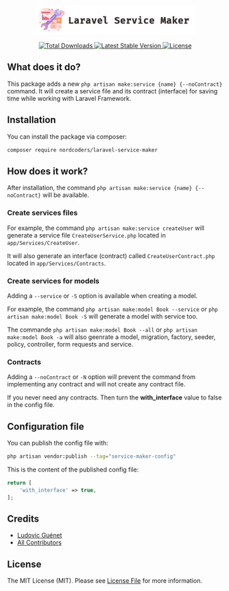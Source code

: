 <p align="center"><img src="./laravel-service-maker.png" alt="Laravel Service Maker"></p>

<p align="center">
    <a href="https://packagist.org/packages/nordcoders/laravel-service-maker">
        <img src="https://img.shields.io/packagist/dt/nordcoders/laravel-service-maker" alt="Total Downloads">
    </a>
    <a href="https://packagist.org/packages/nordcoders/laravel-service-maker">
        <img src="https://img.shields.io/packagist/v/nordcoders/laravel-service-maker" alt="Latest Stable Version">
    </a>
    <a href="https://packagist.org/packages/nordcoders/laravel-service-maker">
        <img src="https://img.shields.io/packagist/l/nordcoders/laravel-service-maker" alt="License">
    </a>
</p>

## What does it do?

This package adds a new `php artisan make:service {name} {--noContract}` command. It will create a service file and its contract (interface) for saving time while working with Laravel Framework.

## Installation

You can install the package via composer:

```bash
composer require nordcoders/laravel-service-maker
```

## How does it work?

After installation, the command `php artisan make:service {name} {--noContract}` will be available.

### Create services files

For example, the command `php artisan make:service createUser` will generate a service file `CreateUserService.php` located in `app/Services/CreateUser`.

It will also generate an interface (contract) called `CreateUserContract.php` located in `app/Services/Contracts`.

### Create services for models

Adding a ```--service``` or ```-S``` option is available when creating a model.

For example, the command `php artisan make:model Book --service` or `php artisan make:model Book -S` will generate a model with service too.

The commande `php artisan make:model Book --all` or `php artisan make:model Book -a` will also geenrate a model, migration, factory, seeder, policy, controller, form requests and service.

### Contracts

Adding a ```--noContract``` or ```-N``` option will prevent the command from implementing any contract and will not create any contract file.

If you never need any contracts. Then turn the **with_interface** value to false in the config file.

## Configuration file

You can publish the config file with:

```bash
php artisan vendor:publish --tag="service-maker-config"
```

This is the content of the published config file:

```php
return [
    'with_interface' => true,
];
```

## Credits

- [Ludovic Guénet](https://github.com/ludoguenet)
- [All Contributors](../../contributors)

## License

The MIT License (MIT). Please see [License File](LICENSE.md) for more information.
